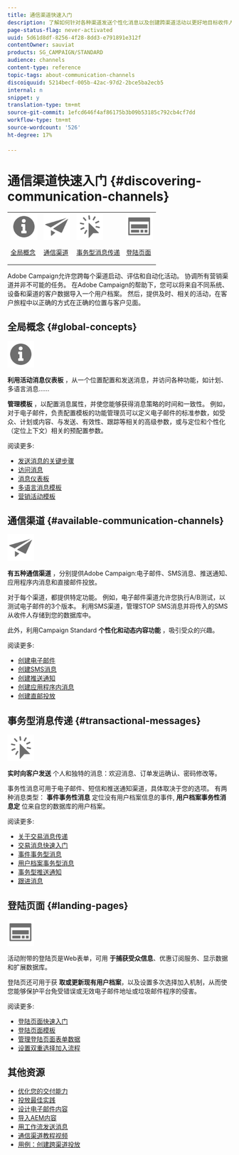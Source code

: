 ```yaml
---
title: 通信渠道快速入门
description: 了解如何针对各种渠道发送个性化消息以及创建跨渠道活动以更好地目标收件人。
page-status-flag: never-activated
uuid: 5d61d8df-8256-4f28-8dd3-e791891e312f
contentOwner: sauviat
products: SG_CAMPAIGN/STANDARD
audience: channels
content-type: reference
topic-tags: about-communication-channels
discoiquuid: 5214becf-005b-42ac-97d2-2bce5ba2ecb5
internal: n
snippet: y
translation-type: tm+mt
source-git-commit: 1efcd646f4af86175b3b09b53185c792cb4cf7dd
workflow-type: tm+mt
source-wordcount: '526'
ht-degree: 17%

---
```



# 通信渠道快速入门 {#discovering-communication-channels}

<table>
<tr>
<td><img src="assets/do-not-localize/icon_concepts.svg" width="60px"><p><a href="#global-concepts">全局概念</a></p></td>
<td><img src="assets/do-not-localize/icon_channels.svg" width="60px"><p><a href="#available-communication-channels">通信渠道</a></p></td>
<td><img src="assets/do-not-localize/icon_transactional.svg" width="60px"><p><a href="#transactional-messages">事务型消息传递</a></p></td>
<td><img src="assets/do-not-localize/icon_landing.svg" width="60px"><p><a href="#landing-pages">登陆页面</a></p></td></tr>
</table>

Adobe Campaign允许您跨每个渠道启动、评估和自动化活动。
协调所有营销渠道并非不可能的任务。 在Adobe Campaign的帮助下，您可以将来自不同系统、设备和渠道的客户数据导入一个用户档案。 然后，提供及时、相关的活动，在客户旅程中以正确的方式在正确的位置与客户见面。

## 全局概念 {#global-concepts}

<img src="assets/do-not-localize/icon_concepts.svg" width="60px">

**利用活动消息仪表板** ，从一个位置配置和发送消息，并访问各种功能，如计划、多语言消息……

**管理模板** ，以配置消息属性，并使您能够获得消息策略的时间和一致性。 例如，对于电子邮件，负责配置模板的功能管理员可以定义电子邮件的标准参数，如受众、计划或内容、与发送、有效性、跟踪等相关的高级参数，或与定位和个性化（定位上下文）相关的预配置参数。

阅读更多:

* [发送消息的关键步骤](../../channels/using/key-steps-to-send-a-message.md)
* [访问消息](../../channels/using/accessing-messages.md)
* [消息仪表板](../../channels/using/message-dashboard.md)
* [多语言消息模板](../../channels/using/multilingual-messages-template.md)
* [营销活动模板](../../start/using/marketing-activity-templates.md)

## 通信渠道 {#available-communication-channels}

<img src="assets/do-not-localize/icon_channels.svg"  width="60px">

**有五种通信渠道** ，分别提供Adobe Campaign:电子邮件、SMS消息、推送通知、应用程序内消息和直接邮件投放。

对于每个渠道，都提供特定功能。 例如，电子邮件渠道允许您执行A/B测试，以测试电子邮件的3个版本。 利用SMS渠道，管理STOP SMS消息并将传入的SMS从收件人存储到您的数据库中。

此外，利用Campaign Standard **个性化和动态内容功能** ，吸引受众的兴趣。

阅读更多:

* [创建电子邮件](../../channels/using/about-emails.md)
* [创建SMS消息](../../channels/using/about-sms-messages.md)
* [创建推送通知](../../channels/using/about-push-notifications.md)
* [创建应用程序内消息](../../channels/using/about-in-app-messaging.md)
* [创建直邮投放](../../channels/using/about-direct-mail.md)

## 事务型消息传递 {#transactional-messages}

<img src="assets/do-not-localize/icon_transactional.svg" width="60px">

**实时向客户发送** 个人和独特的消息：欢迎消息、订单发运确认、密码修改等。

事务性消息可用于电子邮件、短信和推送通知渠道，具体取决于您的选项。 有两种消息类型： **事件事务性消息** 定位没有用户档案信息的事件, **用户档案事务性消息定** 位来自您的数据库的用户档案。

阅读更多:

* [关于交易消息传递](../../channels/using/getting-started-with-transactional-msg.md)
* [交易消息快速入门](../../channels/using/getting-started-with-transactional-msg.md)
* [事件事务型消息](../../channels/using/event-transactional-messages.md)
* [用户档案事务型消息](../../channels/using/profile-transactional-messages.md)
* [事务型推送通知](../../channels/using/transactional-push-notifications.md)
* [跟进消息](../../channels/using/follow-up-messages.md)

## 登陆页面 {#landing-pages}

<img src="assets/do-not-localize/icon_landing.svg" width="60px">

活动附带的登陆页是Web表单，可用 **于捕获受众信息**、优惠订阅服务、显示数据和扩展数据库。

登陆页还可用于获 **取或更新现有用户档案**，以及设置多次选择加入机制，从而使您能够保护平台免受错误或无效电子邮件地址或垃圾邮件程序的侵害。

阅读更多:

* [登陆页面快速入门](../../channels/using/getting-started-with-landing-pages.md)
* [登陆页面模板](../../channels/using/landing-page-templates.md)
* [管理登陆页面表单数据](../../channels/using/managing-landing-page-form-data.md)
* [设置双重选择加入流程](../../channels/using/setting-up-a-double-opt-in-process.md)

## 其他资源

* [优化您的交付能力](../../sending/using/about-deliverability.md)
* [投放最佳实践](https://helpx.adobe.com/cn/campaign/kb/delivery-best-practices.html)
* [设计电子邮件内容](../../designing/using/designing-content-in-adobe-campaign.md)
* [导入AEM内容](../../integrating/using/creating-email-experience-manager.md)
* [用工作流发送消息](../../automating/using/about-channel-activities.md)
* [通信渠道教程视频](https://docs.adobe.com/content/help/en/campaign-standard-learn/tutorials/communication-channels/email/create-email-from-homepage.html)
* [用例：创建跨渠道投放](../../automating/using/workflow-cross-channel-delivery.md)
